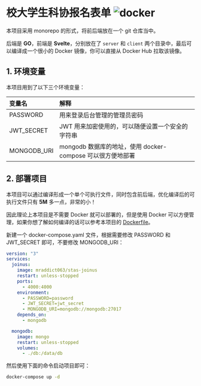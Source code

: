 # 校大学生科协报名表单 ![docker](https://github.com/MR-Addict/stas-joinus/actions/workflows/docker.yml/badge.svg)

本项目采用 monorepo 的形式，将前后端放在一个 git 仓库当中。

后端是 **GO**，前端是 **Svelte**，分别放在了 `server` 和 `client` 两个目录中，最后可以编译成一个很小的 Docker 镜像，你可以直接从 Docker Hub 拉取该镜像。

## 1. 环境变量

本项目用到了以下三个环境变量：

| 变量名      | 解释                                                       |
| :---------- | :--------------------------------------------------------- |
| PASSWORD    | 用来登录后台管理的管理员密码                               |
| JWT_SECRET  | JWT 用来加密使用的，可以随便设置一个安全的字符串           |
| MONGODB_URI | mongodb 数据库的地址，使用 docker-compose 可以很方便地部署 |

## 2. 部署项目

本项目可以通过编译形成一个单个可执行文件，同时包含前后端，优化编译后的可执行文件只有 **5M** 多一点，非常的小！

因此理论上本项目是不需要 Docker 就可以部署的，但是使用 Docker 可以方便管理，如果你想了解如何编译的话可以参考本项目的 [Dockerfile](Dockerfile)。

新建一个 docker-compose.yaml 文件，根据需要修改 PASSWORD 和 JWT_SECRET 即可，不要修改 MONGODB_URI：

```yaml
version: "3"
services:
  joinus:
    image: mraddict063/stas-joinus
    restart: unless-stopped
    ports:
      - 4000:4000
    environment:
      - PASSWORD=password
      - JWT_SECRET=jwt_secret
      - MONGODB_URI=mongodb://mongodb:27017
    depends_on:
      - mongodb

  mongodb:
    image: mongo
    restart: unless-stopped
    volumes:
      - ./db:/data/db
```

然后使用下面的命令启动项目即可：

```sh
docker-compose up -d
```
